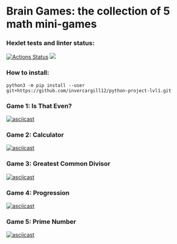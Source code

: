 # Brain Games: the collection of 5 math mini-games

### Hexlet tests and linter status:
[![Actions Status](https://github.com/invercargill12/python-project-lvl1/workflows/hexlet-check/badge.svg)](https://github.com/invercargill12/python-project-lvl1/actions)
<a href="https://codeclimate.com/github/invercargill12/python-project-lvl1/maintainability"><img src="https://api.codeclimate.com/v1/badges/c31fbb804cd6af51142d/maintainability" /></a>

### How to install:
`python3 -m pip install --user git+https://github.com/invercargill12/python-project-lvl1.git`

### Game 1: Is That Even? 
[![asciicast](https://asciinema.org/a/WQvqGvGaOu1x1gA8PpsbPmvr4.svg)](https://asciinema.org/a/WQvqGvGaOu1x1gA8PpsbPmvr4)

### Game 2: Calculator
[![asciicast](https://asciinema.org/a/RahKrPxUca6KxVmB4Umjj64L3.svg)](https://asciinema.org/a/RahKrPxUca6KxVmB4Umjj64L3)

### Game 3: Greatest Common Divisor
[![asciicast](https://asciinema.org/a/Cj5TRDKZ1AG5t5XXWPxPKiwo8.svg)](https://asciinema.org/a/Cj5TRDKZ1AG5t5XXWPxPKiwo8)

### Game 4: Progression
[![asciicast](https://asciinema.org/a/Hf3sPbi5nxlMQiZ50vATdITMg.svg)](https://asciinema.org/a/Hf3sPbi5nxlMQiZ50vATdITMg)

### Game 5: Prime Number
[![asciicast](https://asciinema.org/a/1JAGAgsqWzvzfGSeas8ctNIMu.svg)](https://asciinema.org/a/1JAGAgsqWzvzfGSeas8ctNIMu)

